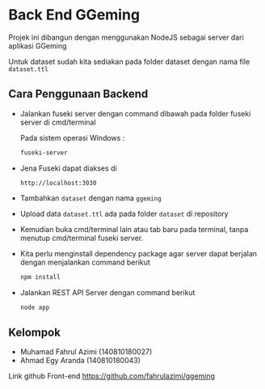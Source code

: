 # Back End GGeming

Projek ini dibangun dengan menggunakan NodeJS sebagai server dari aplikasi GGeming

Untuk dataset sudah kita sediakan pada folder dataset dengan nama file `dataset.ttl`

## Cara Penggunaan Backend

- Jalankan fuseki server dengan command dibawah pada folder fuseki server di cmd/terminal

  Pada sistem operasi Windows :
  ```cmd
  fuseki-server
  ```


- Jena Fuseki dapat diakses di
  
  ```link
  http://localhost:3030
  ```

- Tambahkan `dataset` dengan nama `ggeming`
- Upload data `dataset.ttl` ada pada folder `dataset` di repository
- Kemudian buka cmd/terminal lain atau tab baru pada terminal, tanpa menutup cmd/terminal fuseki server.
- Kita perlu menginstall dependency package agar server dapat berjalan dengan menjalankan command berikut 
  
  ```cmd
  npm install
  ```
  
- Jalankan REST API Server dengan command berikut
  
  ```cmd
  node app
  ```

## Kelompok

- Muhamad Fahrul Azimi (140810180027)
- Ahmad Egy Aranda (140810180043)

Link github Front-end
 https://github.com/fahrulazimi/ggeming
